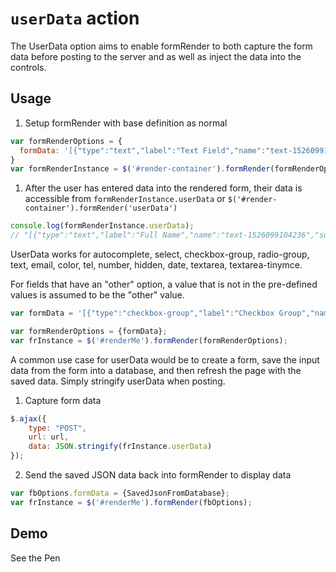 # `userData` action

The UserData option aims to enable formRender to both capture the form data before posting to the server and as well as inject the data into the controls.

## Usage
1. Setup formRender with base definition as normal
```javascript
var formRenderOptions = {
  formData: '[{"type":"text","label":"Text Field","name":"text-1526099104236","subtype":"text"}]';
}
var formRenderInstance = $('#render-container').formRender(formRenderOptions);
```

1. After the user has entered data into the rendered form, their data is accessible from `formRenderInstance.userData` or `$('#render-container').formRender('userData')`
```javascript
console.log(formRenderInstance.userData);
// "[{"type":"text","label":"Full Name","name":"text-1526099104236","subtype":"text","userData":["John Smith"]}]"
```

UserData works for autocomplete, select, checkbox-group, radio-group, text, email, color, tel, number, hidden, date, textarea, textarea-tinymce.

For fields that have an "other" option, a value that is not in the pre-defined values is assumed to be the "other" value.

```javascript
var formData = '[{"type":"checkbox-group","label":"Checkbox Group","name":"checkbox-group-1526095813035","other":true,"values":[{"label":"Option 1","value":"option-1"},{"label":"2","value":"2"}],"userData":["option-1","Bilbo \\\"baggins\\\""]}]';

var formRenderOptions = {formData};
var frInstance = $('#renderMe').formRender(formRenderOptions);
```

A common use case for userData would be to create a form, save the input data from the form into a database, and then refresh the page with the saved data. Simply stringify userData when posting.

1. Capture form data
```javascript
$.ajax({
    type: "POST",
    url: url,
    data: JSON.stringify(frInstance.userData)
});
```

2. Send the saved JSON data back into formRender to display data
```javascript
var fbOptions.formData = {SavedJsonFromDatabase};
var frInstance = $('#renderMe').formRender(fbOptions);
```

## Demo
<p data-height="300" data-theme-id="22927" data-slug-hash="QGjqbV" data-default-tab="js,result" data-user="kevinchappell" data-pen-title="formRender: userData" class="codepen">See the Pen</p>



